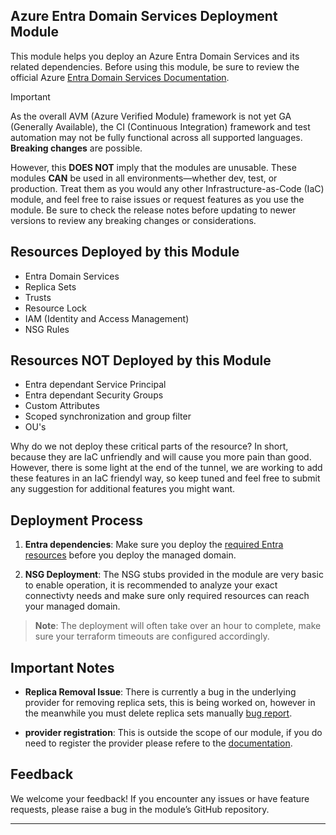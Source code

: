## Azure Entra Domain Services Deployment Module

This module helps you deploy an Azure Entra Domain Services and its related dependencies. Before using this module, be sure to review the official Azure [Entra Domain Services Documentation](https://learn.microsoft.com/en-us/entra/identity/domain-services/overview).

> [!IMPORTANT]
> As the overall AVM (Azure Verified Module) framework is not yet GA (Generally Available), the CI (Continuous Integration) framework and test automation may not be fully functional across all supported languages. **Breaking changes** are possible. 
> 
> However, this **DOES NOT** imply that the modules are unusable. These modules **CAN** be used in all environments—whether dev, test, or production. Treat them as you would any other Infrastructure-as-Code (IaC) module, and feel free to raise issues or request features as you use the module. Be sure to check the release notes before updating to newer versions to review any breaking changes or considerations.

## Resources Deployed by this Module
- Entra Domain Services
- Replica Sets
- Trusts
- Resource Lock
- IAM (Identity and Access Management)
- NSG Rules

## Resources **NOT** Deployed by this Module
- Entra dependant Service Principal
- Entra dependant Security Groups
- Custom Attributes
- Scoped synchronization and group filter
- OU's

Why do we not deploy these critical parts of the resource? In short, because they are IaC unfriendly and will cause you more pain than good.
However, there is some light at the end of the tunnel, we are working to add these features in an IaC friendyl way, so keep tuned and feel free to submit any suggestion for additional features you might want.

## Deployment Process

1. **Entra dependencies**: Make sure you deploy the [required Entra resources](https://learn.microsoft.com/en-us/entra/identity/domain-services/powershell-create-instance#create-required-microsoft-entra-resources) before you deploy the managed domain.
   
2. **NSG Deployment**: The NSG stubs provided in the module are very basic to enable operation, it is recommended to analyze your exact connectivty needs and make sure only required resources can reach your managed domain.

> **Note**:  The deployment will often take over an hour to complete, make sure your terraform timeouts are configured accordingly.


## Important Notes

- **Replica Removal Issue**: There is currently a bug in the underlying provider for removing replica sets, this is being worked on, however in the meanwhile you must delete replica sets manually [bug report](https://bug-report).

- **provider registration**: This is outside the scope of our module, if you do need to register the provider please refere to the [documentation](https://learn.microsoft.com/en-us/entra/identity/domain-services/powershell-create-instance#create-network-resources).

## Feedback
We welcome your feedback! If you encounter any issues or have feature requests, please raise a bug in the module’s GitHub repository.

---
